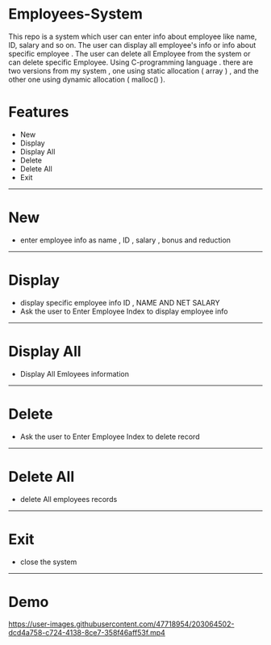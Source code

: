 # Employees-System
This repo is a system which user can enter info about employee like name, ID, salary and so on. The user can display all employee's info or info about specific employee . The user can delete all Employee from the system or can delete specific Employee. Using C-programming language . there are two versions from my system , one using static allocation ( array ) , and the other one using dynamic allocation ( malloc() ).
# Features
- New
- Display
- Display All
- Delete 
- Delete All
- Exit
-----------------------------------------------------------------------------------------------------------------------------------------------------------------------
# New
- enter employee info as name , ID , salary , bonus and reduction
-----------------------------------------------------------------------------------------------------------------------------------------------------------------------
# Display
- display specific employee info ID , NAME AND NET SALARY
- Ask the user to Enter Employee Index to display employee info
-----------------------------------------------------------------------------------------------------------------------------------------------------------------------
# Display All
- Display All Emloyees information
-----------------------------------------------------------------------------------------------------------------------------------------------------------------------
# Delete 
- Ask the user to Enter Employee Index to delete record
-----------------------------------------------------------------------------------------------------------------------------------------------------------------------
# Delete All
- delete All employees records
-----------------------------------------------------------------------------------------------------------------------------------------------------------------------
# Exit
- close the system
-----------------------------------------------------------------------------------------------------------------------------------------------------------------------
# Demo

https://user-images.githubusercontent.com/47718954/203064502-dcd4a758-c724-4138-8ce7-358f46aff53f.mp4


